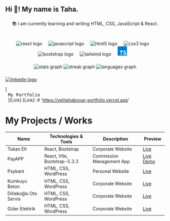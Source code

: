 <h2 align="left">Hi 👋! My name is Taha.</h2>

###

<p align="center">📚 I am currently learning and writing HTML, CSS, JavaScript & React.</p>

###

<br clear="both">

<div align="center">
  <img src="https://cdn.jsdelivr.net/gh/devicons/devicon/icons/react/react-original.svg" height="30" alt="react logo"  />
  <img width="12" />
  <img src="https://cdn.jsdelivr.net/gh/devicons/devicon/icons/javascript/javascript-original.svg" height="30" alt="javascript logo"  />
  <img width="12" />
  <img src="https://cdn.jsdelivr.net/gh/devicons/devicon/icons/html5/html5-original.svg" height="30" alt="html5 logo"  />
  <img width="12" />
  <img src="https://cdn.jsdelivr.net/gh/devicons/devicon/icons/css3/css3-original.svg" height="30" alt="css3 logo"  />
  <img width="12" />
  <img src="https://cdn.jsdelivr.net/gh/devicons/devicon/icons/bootstrap/bootstrap-original.svg" height="30" alt="bootstrap logo"  />
  <img width="12" />
  <img src="https://www.vectorlogo.zone/logos/tailwindcss/tailwindcss-icon.svg" alt="tailwind logo" height="30"/>
  <img width="12" />
  <img src="https://raw.githubusercontent.com/devicons/devicon/master/icons/typescript/typescript-original.svg" alt="typescript logo" height="30"/>
  <img width="12" />
</div>

###

<div align="center">
  <img src="https://github-readme-stats.vercel.app/api?username=velitahaboyar&hide_title=false&hide_rank=false&show_icons=true&include_all_commits=true&count_private=true&disable_animations=false&theme=dark&locale=en&hide_border=false" height="150" alt="stats graph"  />
  <img src="https://streak-stats.demolab.com?user=velitahaboyar&locale=en&mode=daily&theme=dark&hide_border=false&border_radius=5" height="150" alt="streak graph"  />
  <img src="https://github-readme-stats.vercel.app/api/top-langs?username=velitahaboyar&locale=en&hide_title=false&layout=compact&card_width=320&langs_count=5&theme=dark&hide_border=false" height="150" alt="languages graph"  />
</div>

###

<div align="left">
  <a href="https://www.linkedin.com/in/velitahaboyar/" target="_blank">
    <img src="https://img.shields.io/static/v1?message=LinkedIn&logo=linkedin&label=&color=0077B5&logoColor=white&labelColor=&style=for-the-badge" height="35" alt="linkedin logo"  />
  </a>
</div>

[<kbd> <br> My Portfolio <br> </kbd>][Link]
[Link]: # 'https://velitahaboyar-portfolio.vercel.app'
###

# My Projects / Works

  | Name                                     | Technologies & Tools       | Description                                                     | Preview                                          |
  |------------------------------------------|----------------------------|-----------------------------------------------------------------|--------------------------------------------------|
  | Tukan Elt                                | React, Bootstrap           | Corporate Website                                               | [Live](https://www.tukanelt.com)                 |
  | PayAPP                                   | React, Vite, Bootstrap-5.3.3| Commission Management App                                      | [Live Demo](https://velitahaboyar.github.io/pay-app/)    |
  | Psykant                                  | HTML, CSS, WordPress       | Personal Website                                                | [Live](https://www.psykant.com)                  |
  | Kumkuyu Beton                            | HTML, CSS, WordPress       | Corporate Website                                               | [Live](https://www.kumkuyubeton.com)             |                             
  | Dölekoğlu Oto Servis                     | HTML, CSS, WordPress       | Corporate Website                                               | [Live](https://www.dolekogluotoservis.com)       |
  | Güler Elektrik                           | HTML, CSS, WordPress       | Corporate Website                                               | [Live](https://www.gulerelektriktelekom.com)     |
